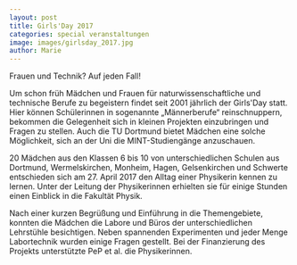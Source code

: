 ```yaml
---
layout: post
title: Girls'Day 2017
categories: special veranstaltungen 
image: images/girlsday_2017.jpg
author: Marie
---
```

Frauen und Technik? Auf jeden Fall!

Um schon früh Mädchen und Frauen für naturwissenschaftliche und technische Berufe zu begeistern findet seit 2001 jährlich der Girls'Day statt. 
Hier können Schülerinnen in sogenannte „Männerberufe“ reinschnuppern, bekommen die Gelegenheit sich in kleinen Projekten einzubringen und Fragen zu stellen.
Auch die TU Dortmund bietet Mädchen eine solche Möglichkeit, sich an der Uni die MINT-Studiengänge anzuschauen.

20 Mädchen aus den Klassen 6 bis 10 von unterschiedlichen Schulen aus Dortmund, Wermelskirchen, Monheim, Hagen, Gelsenkirchen und Schwerte entschieden sich am 27. April 2017 den Alltag einer Physikerin kennen zu lernen.
Unter der Leitung der Physikerinnen erhielten sie für einige Stunden einen Einblick in die Fakultät Physik. 

Nach einer kurzen Begrüßung und Einführung in die Themengebiete, konnten die Mädchen die Labore und Büros der unterschiedlichen Lehrstühle besichtigen. 
Neben spannenden Experimenten und jeder Menge Labortechnik wurden einige Fragen gestellt.
Bei der Finanzierung des Projekts unterstützte PeP et al. die Physikerinnen.



